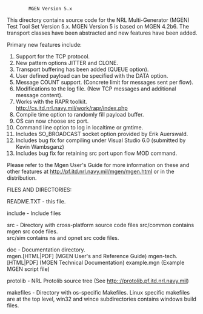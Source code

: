             MGEN Version 5.x

This directory contains source code for the NRL Multi-Generator
(MGEN) Test Tool Set Version 5.x.  MGEN Version 5 is based on 
MGEN 4.2b6.  The transport classes have been abstracted and new
features have been added.

Primary new features include:

1)  Support for the TCP protocol. 
2)  New pattern options JITTER and CLONE.
3)  Transport buffering has been added (QUEUE option).
4)  User defined payload can be specified with the DATA option.
5)  Message COUNT support. (Concrete limit for messages sent per flow).
6)  Modifications to the log file.  (New TCP messages and additional
    message content).
7)  Works with the RAPR toolkit. <http://cs.itd.nrl.navy.mil/work/rapr/index.php>
8)  Compile time option to randomly fill payload buffer.
9)  OS can now choose src port.
10) Command line option to log in localtime or gmtime.
11) Includes SO_BROADCAST socket option provided by Erik Auerswald. 
12) Includes bug fix for compiling under Visual Studio 6.0 (submitted
    by Kevin Wambsganz)
13) Includes bug fix for retaining src port upon flow MOD command.

Please refer to the Mgen User's Guide for more information on these
and other features at <http://pf.itd.nrl.navy.mil/mgen/mgen.html> or
in the distribution.

FILES AND DIRECTORIES:

README.TXT  - this file.

include     - Include files

src         - Directory with cross-platform source code files
              src/common contains mgen src code files.  
              src/sim contains ns and opnet src code files.

doc         - Documentation directory.  
              mgen.[HTML|PDF] (MGEN User's and Reference Guide)
              mgen-tech.[HTML|PDF] (MGEN Technical Documentation)
              example.mgn (Example MGEN script file)

protolib    - NRL Protolib source tree (See
              <http:://protolib.pf.itd.nrl.navy.mil>)

makefiles   - Directory with os-specific Makefiles.
              Linux specific makefiles are at the top level,
              win32 and wince subdirectories contains windows
              build files.
